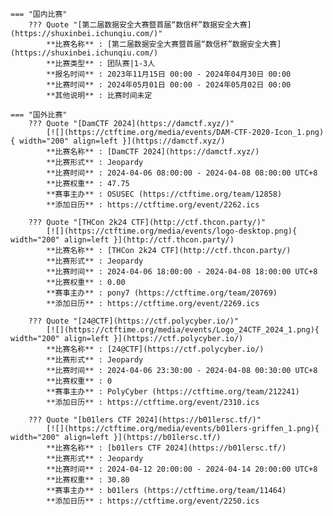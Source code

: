     === "国内比赛"
        ??? Quote "[第二届数据安全大赛暨首届“数信杯”数据安全大赛](https://shuxinbei.ichunqiu.com/)"  
            **比赛名称** : [第二届数据安全大赛暨首届“数信杯”数据安全大赛](https://shuxinbei.ichunqiu.com/)  
            **比赛类型** : 团队赛|1-3人  
            **报名时间** : 2023年11月15日 00:00 - 2024年04月30日 00:00  
            **比赛时间** : 2024年05月01日 00:00 - 2024年05月02日 00:00  
            **其他说明** : 比赛时间未定  
                
    === "国外比赛"
        ??? Quote "[DamCTF 2024](https://damctf.xyz/)"  
            [![](https://ctftime.org/media/events/DAM-CTF-2020-Icon_1.png){ width="200" align=left }](https://damctf.xyz/)  
            **比赛名称** : [DamCTF 2024](https://damctf.xyz/)  
            **比赛形式** : Jeopardy  
            **比赛时间** : 2024-04-06 08:00:00 - 2024-04-08 08:00:00 UTC+8  
            **比赛权重** : 47.75  
            **赛事主办** : OSUSEC (https://ctftime.org/team/12858)  
            **添加日历** : https://ctftime.org/event/2262.ics  
            
        ??? Quote "[THCon 2k24 CTF](http://ctf.thcon.party/)"  
            [![](https://ctftime.org/media/events/logo-desktop.png){ width="200" align=left }](http://ctf.thcon.party/)  
            **比赛名称** : [THCon 2k24 CTF](http://ctf.thcon.party/)  
            **比赛形式** : Jeopardy  
            **比赛时间** : 2024-04-06 18:00:00 - 2024-04-08 18:00:00 UTC+8  
            **比赛权重** : 0.00  
            **赛事主办** : pony7 (https://ctftime.org/team/20769)  
            **添加日历** : https://ctftime.org/event/2269.ics  
            
        ??? Quote "[24@CTF](https://ctf.polycyber.io/)"  
            [![](https://ctftime.org/media/events/Logo_24CTF_2024_1.png){ width="200" align=left }](https://ctf.polycyber.io/)  
            **比赛名称** : [24@CTF](https://ctf.polycyber.io/)  
            **比赛形式** : Jeopardy  
            **比赛时间** : 2024-04-06 23:30:00 - 2024-04-08 00:30:00 UTC+8  
            **比赛权重** : 0  
            **赛事主办** : PolyCyber (https://ctftime.org/team/212241)  
            **添加日历** : https://ctftime.org/event/2310.ics  
            
        ??? Quote "[b01lers CTF 2024](https://b01lersc.tf/)"  
            [![](https://ctftime.org/media/events/b01lers-griffen_1.png){ width="200" align=left }](https://b01lersc.tf/)  
            **比赛名称** : [b01lers CTF 2024](https://b01lersc.tf/)  
            **比赛形式** : Jeopardy  
            **比赛时间** : 2024-04-12 20:00:00 - 2024-04-14 20:00:00 UTC+8  
            **比赛权重** : 30.80  
            **赛事主办** : b01lers (https://ctftime.org/team/11464)  
            **添加日历** : https://ctftime.org/event/2250.ics  
            